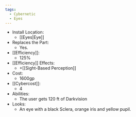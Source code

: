 ```yaml
---
tags:
  - Cybernetic
  - Eyes
---
```

* Install Location:
	* [[Eyes|Eye]]
* Replaces the Part:
	* Yes.
* [[Efficiency]]:
	* 125%
* [[Efficiency]] Effects:
	* +[[Sight-Based Perception]]
* Cost:
	* 1600gp
* [[Cybercost]]:
	* 4
* Abilities:
	* The user gets 120 ft of Darkvision
* Looks:
	* An eye with a black Sclera, orange iris and yellow pupil.